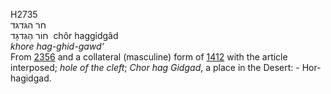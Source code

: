 <body>
  <p>H2735<br>  חר הגּדגּד  <br> חוֹר הַגִּדגָּד  ‎  chôr haggidgâd  <br><i>khore</i> <i>hag-ghid-gawd‘ </i><br>From <a href="h2356.htm">2356</a> and a collateral (masculine) form of <a href="h1412.htm">1412</a>  with the article interposed; <i>hole</i> <i>of</i> <i>the</i> <i>cleft</i>; <i>Chor</i> <i>hag</i> <i>Gidgad</i>, a place in the Desert: - Hor-hagidgad.<br></p>
 </body>